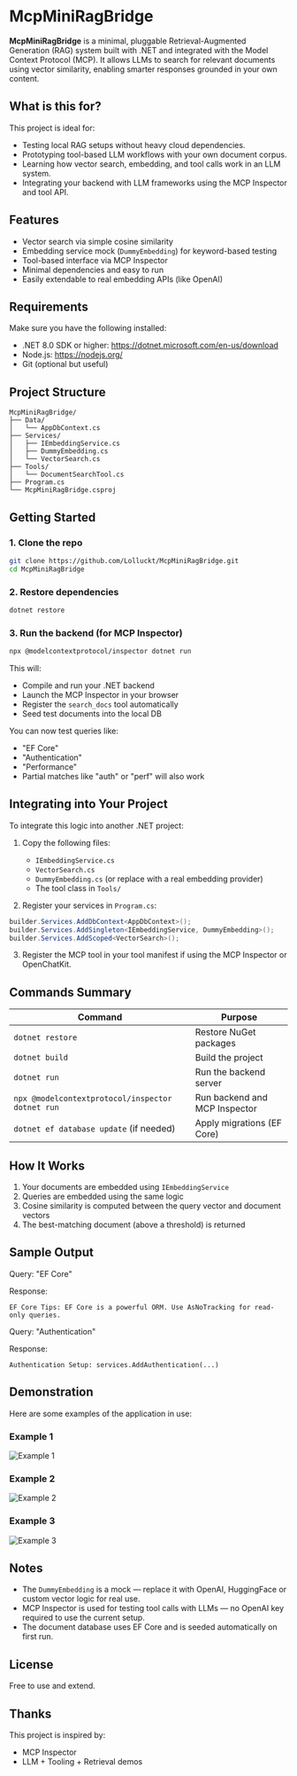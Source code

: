 # McpMiniRagBridge

**McpMiniRagBridge** is a minimal, pluggable Retrieval-Augmented Generation (RAG) system built with .NET and integrated with the Model Context Protocol (MCP). It allows LLMs to search for relevant documents using vector similarity, enabling smarter responses grounded in your own content.

## What is this for?

This project is ideal for:

- Testing local RAG setups without heavy cloud dependencies.
- Prototyping tool-based LLM workflows with your own document corpus.
- Learning how vector search, embedding, and tool calls work in an LLM system.
- Integrating your backend with LLM frameworks using the MCP Inspector and tool API.

## Features

- Vector search via simple cosine similarity
- Embedding service mock (`DummyEmbedding`) for keyword-based testing
- Tool-based interface via MCP Inspector
- Minimal dependencies and easy to run
- Easily extendable to real embedding APIs (like OpenAI)

## Requirements

Make sure you have the following installed:

- .NET 8.0 SDK or higher: https://dotnet.microsoft.com/en-us/download
- Node.js: https://nodejs.org/
- Git (optional but useful)

## Project Structure

```
McpMiniRagBridge/
├── Data/
│   └── AppDbContext.cs
├── Services/
│   ├── IEmbeddingService.cs
│   ├── DummyEmbedding.cs
│   └── VectorSearch.cs
├── Tools/
│   └── DocumentSearchTool.cs
├── Program.cs
└── McpMiniRagBridge.csproj
```

## Getting Started

### 1. Clone the repo

```bash
git clone https://github.com/Lolluckt/McpMiniRagBridge.git
cd McpMiniRagBridge
```

### 2. Restore dependencies

```bash
dotnet restore
```

### 3. Run the backend (for MCP Inspector)

```bash
npx @modelcontextprotocol/inspector dotnet run
```

This will:

- Compile and run your .NET backend
- Launch the MCP Inspector in your browser
- Register the `search_docs` tool automatically
- Seed test documents into the local DB

You can now test queries like:
- "EF Core"
- "Authentication"
- "Performance"
- Partial matches like "auth" or "perf" will also work

## Integrating into Your Project

To integrate this logic into another .NET project:

1. Copy the following files:
   - `IEmbeddingService.cs`
   - `VectorSearch.cs`
   - `DummyEmbedding.cs` (or replace with a real embedding provider)
   - The tool class in `Tools/`

2. Register your services in `Program.cs`:

```csharp
builder.Services.AddDbContext<AppDbContext>();
builder.Services.AddSingleton<IEmbeddingService, DummyEmbedding>();
builder.Services.AddScoped<VectorSearch>();
```

3. Register the MCP tool in your tool manifest if using the MCP Inspector or OpenChatKit.

## Commands Summary

| Command                                       | Purpose                               |
|----------------------------------------------|---------------------------------------|
| `dotnet restore`                              | Restore NuGet packages                |
| `dotnet build`                                | Build the project                     |
| `dotnet run`                                  | Run the backend server                |
| `npx @modelcontextprotocol/inspector dotnet run` | Run backend and MCP Inspector        |
| `dotnet ef database update` (if needed)       | Apply migrations (EF Core)           |

## How It Works

1. Your documents are embedded using `IEmbeddingService`
2. Queries are embedded using the same logic
3. Cosine similarity is computed between the query vector and document vectors
4. The best-matching document (above a threshold) is returned

## Sample Output

Query: "EF Core"

Response:
```
EF Core Tips: EF Core is a powerful ORM. Use AsNoTracking for read-only queries.
```

Query: "Authentication"

Response:
```
Authentication Setup: services.AddAuthentication(...)
```

## Demonstration

Here are some examples of the application in use:

### Example 1
![Example 1](demonstration/example1.png)

### Example 2
![Example 2](demonstration/example2.png)

### Example 3
![Example 3](demonstration/example3.png)


## Notes

- The `DummyEmbedding` is a mock — replace it with OpenAI, HuggingFace or custom vector logic for real use.
- MCP Inspector is used for testing tool calls with LLMs — no OpenAI key required to use the current setup.
- The document database uses EF Core and is seeded automatically on first run.

## License

Free to use and extend.

## Thanks

This project is inspired by:
- MCP Inspector
- LLM + Tooling + Retrieval demos
